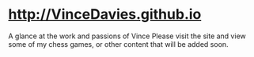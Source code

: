 # http://VinceDavies.github.io
A glance at the work and passions of Vince
Please visit the site and view some of my chess games, or other content that will be added soon.
